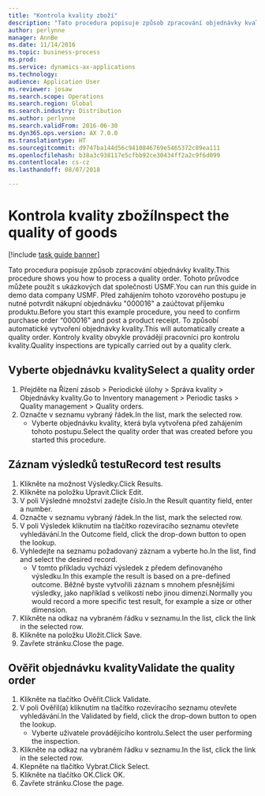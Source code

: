 ```yaml
---
title: "Kontrola kvality zboží"
description: "Tato procedura popisuje způsob zpracování objednávky kvality."
author: perlynne
manager: AnnBe
ms.date: 11/14/2016
ms.topic: business-process
ms.prod: 
ms.service: dynamics-ax-applications
ms.technology: 
audience: Application User
ms.reviewer: josaw
ms.search.scope: Operations
ms.search.region: Global
ms.search.industry: Distribution
ms.author: perlynne
ms.search.validFrom: 2016-06-30
ms.dyn365.ops.version: AX 7.0.0
ms.translationtype: HT
ms.sourcegitcommit: d9747ba144d56c9410846769e5465372c89ea111
ms.openlocfilehash: b38a3c938117e5cfbb92ce30434ff2a2c9f6d099
ms.contentlocale: cs-cz
ms.lasthandoff: 08/07/2018

---
```

# <a name="inspect-the-quality-of-goods"></a><span data-ttu-id="0393f-103">Kontrola kvality zboží</span><span class="sxs-lookup"><span data-stu-id="0393f-103">Inspect the quality of goods</span></span>

[!include [task guide banner](../../includes/task-guide-banner.md)]

<span data-ttu-id="0393f-104">Tato procedura popisuje způsob zpracování objednávky kvality.</span><span class="sxs-lookup"><span data-stu-id="0393f-104">This procedure shows you how to process a quality order.</span></span> <span data-ttu-id="0393f-105">Tohoto průvodce můžete použít s ukázkových dat společnosti USMF.</span><span class="sxs-lookup"><span data-stu-id="0393f-105">You can run this guide in demo data company USMF.</span></span> <span data-ttu-id="0393f-106">Před zahájením tohoto vzorového postupu je nutné potvrdit nákupní objednávku "000016" a zaúčtovat příjemku produktu.</span><span class="sxs-lookup"><span data-stu-id="0393f-106">Before you start this example procedure, you need to confirm purchase order “000016” and post a product receipt.</span></span> <span data-ttu-id="0393f-107">To způsobí automatické vytvoření objednávky kvality.</span><span class="sxs-lookup"><span data-stu-id="0393f-107">This will automatically create a quality order.</span></span> <span data-ttu-id="0393f-108">Kontroly kvality obvykle provádějí pracovníci pro kontrolu kvality.</span><span class="sxs-lookup"><span data-stu-id="0393f-108">Quality inspections are typically carried out by a quality clerk.</span></span>


## <a name="select-a-quality-order"></a><span data-ttu-id="0393f-109">Vyberte objednávku kvality</span><span class="sxs-lookup"><span data-stu-id="0393f-109">Select a quality order</span></span>
1. <span data-ttu-id="0393f-110">Přejděte na Řízení zásob > Periodické úlohy > Správa kvality > Objednávky kvality.</span><span class="sxs-lookup"><span data-stu-id="0393f-110">Go to Inventory management > Periodic tasks > Quality management > Quality orders.</span></span>
2. <span data-ttu-id="0393f-111">Označte v seznamu vybraný řádek.</span><span class="sxs-lookup"><span data-stu-id="0393f-111">In the list, mark the selected row.</span></span>
    * <span data-ttu-id="0393f-112">Vyberte objednávku kvality, která byla vytvořena před zahájením tohoto postupu.</span><span class="sxs-lookup"><span data-stu-id="0393f-112">Select the quality order that was created before you started this procedure.</span></span>  

## <a name="record-test-results"></a><span data-ttu-id="0393f-113">Záznam výsledků testu</span><span class="sxs-lookup"><span data-stu-id="0393f-113">Record test results</span></span>
1. <span data-ttu-id="0393f-114">Klikněte na možnost Výsledky.</span><span class="sxs-lookup"><span data-stu-id="0393f-114">Click Results.</span></span>
2. <span data-ttu-id="0393f-115">Klikněte na položku Upravit.</span><span class="sxs-lookup"><span data-stu-id="0393f-115">Click Edit.</span></span>
3. <span data-ttu-id="0393f-116">V poli Výsledné množství zadejte číslo.</span><span class="sxs-lookup"><span data-stu-id="0393f-116">In the Result quantity field, enter a number.</span></span>
4. <span data-ttu-id="0393f-117">Označte v seznamu vybraný řádek.</span><span class="sxs-lookup"><span data-stu-id="0393f-117">In the list, mark the selected row.</span></span>
5. <span data-ttu-id="0393f-118">V poli Výsledek kliknutím na tlačítko rozevíracího seznamu otevřete vyhledávání.</span><span class="sxs-lookup"><span data-stu-id="0393f-118">In the Outcome field, click the drop-down button to open the lookup.</span></span>
6. <span data-ttu-id="0393f-119">Vyhledejte na seznamu požadovaný záznam a vyberte ho.</span><span class="sxs-lookup"><span data-stu-id="0393f-119">In the list, find and select the desired record.</span></span>
    * <span data-ttu-id="0393f-120">V tomto příkladu vychází výsledek z předem definovaného výsledku.</span><span class="sxs-lookup"><span data-stu-id="0393f-120">In this example the result is based on a pre-defined outcome.</span></span> <span data-ttu-id="0393f-121">Běžně byste vytvořili záznam s mnohem přesnějšími výsledky, jako například s velikostí nebo jinou dimenzí.</span><span class="sxs-lookup"><span data-stu-id="0393f-121">Normally you would record a more specific test result, for example a size or other dimension.</span></span>  
7. <span data-ttu-id="0393f-122">Klikněte na odkaz na vybraném řádku v seznamu.</span><span class="sxs-lookup"><span data-stu-id="0393f-122">In the list, click the link in the selected row.</span></span>
8. <span data-ttu-id="0393f-123">Klikněte na položku Uložit.</span><span class="sxs-lookup"><span data-stu-id="0393f-123">Click Save.</span></span>
9. <span data-ttu-id="0393f-124">Zavřete stránku.</span><span class="sxs-lookup"><span data-stu-id="0393f-124">Close the page.</span></span>

## <a name="validate-the-quality-order"></a><span data-ttu-id="0393f-125">Ověřit objednávku kvality</span><span class="sxs-lookup"><span data-stu-id="0393f-125">Validate the quality order</span></span>
1. <span data-ttu-id="0393f-126">Klikněte na tlačítko Ověřit.</span><span class="sxs-lookup"><span data-stu-id="0393f-126">Click Validate.</span></span>
2. <span data-ttu-id="0393f-127">V poli Ověřil(a) kliknutím na tlačítko rozevíracího seznamu otevřete vyhledávání.</span><span class="sxs-lookup"><span data-stu-id="0393f-127">In the Validated by field, click the drop-down button to open the lookup.</span></span>
    * <span data-ttu-id="0393f-128">Vyberte uživatele provádějícího kontrolu.</span><span class="sxs-lookup"><span data-stu-id="0393f-128">Select the user performing the inspection.</span></span>  
3. <span data-ttu-id="0393f-129">Klikněte na odkaz na vybraném řádku v seznamu.</span><span class="sxs-lookup"><span data-stu-id="0393f-129">In the list, click the link in the selected row.</span></span>
4. <span data-ttu-id="0393f-130">Klepněte na tlačítko Vybrat.</span><span class="sxs-lookup"><span data-stu-id="0393f-130">Click Select.</span></span>
5. <span data-ttu-id="0393f-131">Klikněte na tlačítko OK.</span><span class="sxs-lookup"><span data-stu-id="0393f-131">Click OK.</span></span>
6. <span data-ttu-id="0393f-132">Zavřete stránku.</span><span class="sxs-lookup"><span data-stu-id="0393f-132">Close the page.</span></span>

